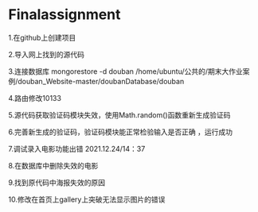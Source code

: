 # Finalassignment
1.在github上创建项目

2.导入网上找到的源代码

3.连接数据库 mongorestore -d douban /home/ubuntu/公共的/期末大作业案例/douban_Website-master/doubanDatabase/douban

4.路由修改10133

5.源代码获取验证码模块失效，使用Math.random()函数重新生成验证码

6.完善新生成的验证码，验证码模块能正常检验输入是否正确 ，运行成功

7.调试录入电影功能出错  2021.12.24/14：37

8.在数据库中删除失效的电影

9.找到原代码中海报失效的原因

10.修改在首页上gallery上突破无法显示图片的错误